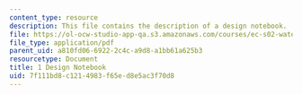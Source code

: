 ```yaml
---
content_type: resource
description: This file contains the description of a design notebook.
file: https://ol-ocw-studio-app-qa.s3.amazonaws.com/courses/ec-s02-water-jet-technologies-spring-2005/7f111bd8c1214983f65ed8e5ac3f70d8_MITEC_S02S05_1_des_notebk.pdf
file_type: application/pdf
parent_uid: a810fd06-6922-2c4c-a9d8-a1bb61a625b3
resourcetype: Document
title: 1 Design Notebook
uid: 7f111bd8-c121-4983-f65e-d8e5ac3f70d8
---
```

